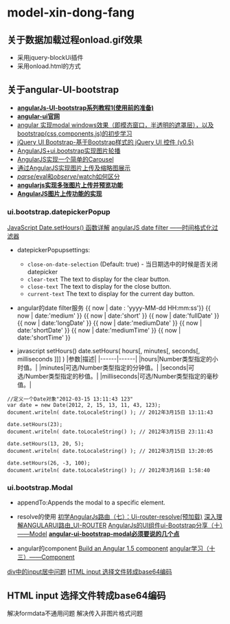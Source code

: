 # model-xin-dong-fang
## 关于数据加载过程onload.gif效果
- 采用jquery-blockUi插件
- 采用onload.html的方式
## 关于angular-UI-bootstrap
- [**angularJs-UI-bootstrap系列教程1(使用前的准备)**](http://www.cnblogs.com/HeJason/p/5315947.html)
- [**angular-ui官网**](http://angular-ui.github.io/bootstrap/)
- [angular 实现modal windows效果（即模态窗口，半透明的遮罩层），以及bootstrap(css,components,js)的初步学习](http://www.cnblogs.com/oxspirt/p/4536866.html)
- [jQuery UI Bootstrap-基于Bootstrap样式的 jQuery UI 控件 (v0.5)](http://www.bootcss.com/p/jquery-ui-bootstrap/)
- [AngularJS+ui.bootstrap实现图片轮播](http://blog.csdn.net/yateswang/article/details/47751477)
- [AngularJS实现一个简单的Carousel](http://www.angularjs.cn/A1cF)
- [通过AngularJS实现图片上传及缩略图展示](http://www.cnblogs.com/jach/p/5734920.html)
- [$parse/$eval和$observe/$watch如何区分](http://www.ngnice.com/posts/2314014da4eea8)
- [**angularjs实现多张图片上传并预览功能**](http://www.jb51.net/article/106661.htm)
- [**AngularJS图片上传功能的实现**](http://www.cnblogs.com/Uncle-Maize/p/6215710.html)


###  ui.bootstrap.datepickerPopup  
[JavaScript Date.setHours() 函数详解](http://www.365mini.com/page/javascript-date-sethours.htm)
[angularJS date filter ——时间格式化过滤器](http://blog.csdn.net/djzhao627/article/details/53443425)
- datepickerPopupsettings:
	- `close-on-date-selection` (Default: true) - 当日期选中的时候是否关闭datepicker
	- `clear-text`  The text to display for the clear button.
	- `close-text` The text to display for the close button.
	- `current-text` The text to display for the current day button.


- angular的date filter服务
{{ now | date : 'yyyy-MM-dd HH:mm:ss'}}
{{ now | date:'medium' }}<!-- Dec 3, 2016 10:43:51 AM -->
{{ now | date:'short' }}<!-- 12/3/16 10:43 AM -->
{{ now | date:'fullDate' }}<!-- Saturday, December 3, 2016 -->
{{ now | date:'longDate' }}<!-- December 3, 2016 -->
{{ now | date:'mediumDate' }}<!-- Dec 3, 2016 -->
{{ now | date:'shortDate' }}<!-- 12/3/16 -->
{{ now | date:'mediumTime' }}<!-- 10:43:51 AM -->
{{ now | date:'shortTime' }}<!-- 10:43 AM -->

- javascript setHours()
date.setHours( hours[, minutes[, seconds[, milliseconds ]]] )
|参数|描述|
|------|------|
|hours|Number类型指定的小时值。|
|minutes|可选/Number类型指定的分钟值。|
|seconds|可选/Number类型指定的秒值。|
|milliseconds|可选/Number类型指定的毫秒值。|
```
//定义一个Date对象"2012-03-15 13:11:43 123"
var date = new Date(2012, 2, 15, 13, 11, 43, 123);
document.writeln( date.toLocaleString() ); // 2012年3月15日 13:11:43

date.setHours(23);
document.writeln( date.toLocaleString() ); // 2012年3月15日 23:11:43

date.setHours(13, 20, 5);
document.writeln( date.toLocaleString() ); // 2012年3月15日 13:20:05

date.setHours(26, -3, 100);
document.writeln( date.toLocaleString() ); // 2012年3月16日 1:58:40
```


###  ui.bootstrap.Modal 
- appendTo:Appends the modal to a specific element.

- resolve的使用
[初学AngularJs路由（七）：Ui-router-resolve(预加载)](http://blog.csdn.net/oak160/article/details/53035496)
[深入理解ANGULARUI路由_UI-ROUTER](http://www.cnblogs.com/hughtxp/p/3965916.html)
[AngularJs的UI组件ui-Bootstrap分享（十）——Model](http://www.cnblogs.com/gongshunkai/p/6752601.html)
[**angular-ui-bootstrap-modal必须要说的几个点**](https://my.oschina.net/codingBingo/blog/715869)

- angular的component
[Build an Angular 1.5 component](http://www.jianshu.com/p/3daec67dd176)
[angular学习（十三）——Component](http://blog.csdn.net/lastsweetop/article/details/56285838?locationNum=2&fps=1)

[div中的input居中问题](http://bbs.csdn.net/topics/380209045)
[HTML input 选择文件转成base64编码](https://www.waitig.com/html-input-%E9%80%89%E6%8B%A9%E6%96%87%E4%BB%B6%E8%BD%AC%E6%88%90base64%E7%BC%96%E7%A0%81.html)


## HTML input 选择文件转成base64编码

解决formdata不通用问题
解决传入非图片格式问题


